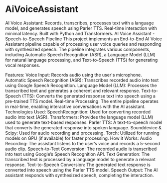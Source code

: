 # AiVoiceAssistant
AI Voice Assistant: Records, transcribes, processes text with a language model, and generates speech using Parler TTS. Real-time interaction with minimal latency. Built with Python and Transformers.
AI Voice Assistant - Speech-to-Speech Pipeline
This project implements an End-to-End AI Voice Assistant pipeline capable of processing user voice queries and responding with synthesized speech. The pipeline integrates various components, including Automatic Speech Recognition (ASR), a Language Model (LLM) for natural language processing, and Text-to-Speech (TTS) for generating vocal responses.

Features:
Voice Input: Records audio using the user's microphone.
Automatic Speech Recognition (ASR): Transcribes recorded audio into text using Google Speech Recognition.
Language Model (LLM): Processes the transcribed text and generates a coherent and relevant response.
Text-to-Speech (TTS): Converts the generated response text into speech using a pre-trained TTS model.
Real-time Processing: The entire pipeline operates in real-time, enabling interactive conversations with the AI assistant.
Technologies Used:
SpeechRecognition: Used for converting recorded audio into text (ASR).
Transformers: Provides the language model (LLM) used to generate text-based responses.
Parler TTS: A text-to-speech model that converts the generated response into spoken language.
Sounddevice & Scipy: Used for audio recording and processing.
Torch: Utilized for running models on GPU (if available) for faster processing.
How it Works:
Audio Recording: The assistant listens to the user’s voice and records a 5-second audio clip.
Speech-to-Text Conversion: The recorded audio is transcribed into text using Google’s Speech Recognition API.
Text Generation: The transcribed text is processed by a language model to generate a relevant response.
Text-to-Speech Conversion: The generated text response is converted into speech using the Parler TTS model.
Speech Output: The AI assistant responds with synthesized speech, completing the interaction.





